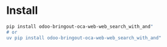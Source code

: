 # Install

```bash
pip install odoo-bringout-oca-web-web_search_with_and"
# or
uv pip install odoo-bringout-oca-web-web_search_with_and"
```
